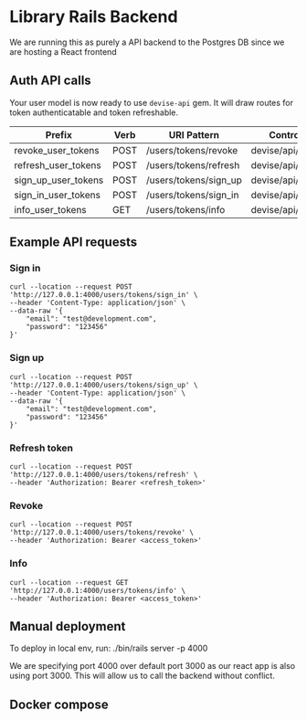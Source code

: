 # Library Rails Backend
We are running this as purely a API backend to the Postgres DB since we are hosting a React frontend

## Auth API calls
Your user model is now ready to use `devise-api` gem. It will draw routes for token authenticatable and token refreshable.

| Prefix | Verb | URI Pattern | Controller#Action        |
|--------|------|------------|--------------------------|
| revoke_user_tokens | POST | /users/tokens/revoke | devise/api/tokens#revoke |
| refresh_user_tokens | POST | /users/tokens/refresh | devise/api/tokens#refresh |
| sign_up_user_tokens | POST | /users/tokens/sign_up | devise/api/tokens#sign_up |
| sign_in_user_tokens | POST | /users/tokens/sign_in | devise/api/tokens#sign_in |
| info_user_tokens | GET | /users/tokens/info | devise/api/tokens#info |

## Example API requests

### Sign in
```curl
curl --location --request POST 'http://127.0.0.1:4000/users/tokens/sign_in' \
--header 'Content-Type: application/json' \
--data-raw '{
    "email": "test@development.com",
    "password": "123456"
}'
```

### Sign up
```curl
curl --location --request POST 'http://127.0.0.1:4000/users/tokens/sign_up' \
--header 'Content-Type: application/json' \
--data-raw '{
    "email": "test@development.com",
    "password": "123456"
}'
```

### Refresh token
```curl
curl --location --request POST 'http://127.0.0.1:4000/users/tokens/refresh' \
--header 'Authorization: Bearer <refresh_token>'
```

### Revoke
```curl
curl --location --request POST 'http://127.0.0.1:4000/users/tokens/revoke' \
--header 'Authorization: Bearer <access_token>'
```

### Info
```curl
curl --location --request GET 'http://127.0.0.1:4000/users/tokens/info' \
--header 'Authorization: Bearer <access_token>'
```

## Manual deployment
To deploy in local env, run:
./bin/rails server -p 4000

We are specifying port 4000 over default port 3000 as our react app is also using port 3000. This will allow us to call the backend without conflict.

## Docker compose